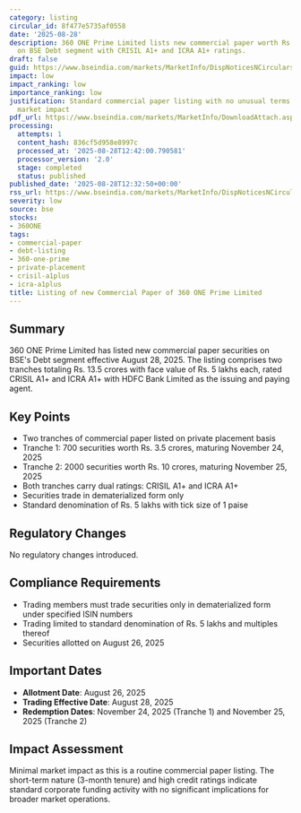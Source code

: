 ```yaml
---
category: listing
circular_id: 8f477e5735af0558
date: '2025-08-28'
description: 360 ONE Prime Limited lists new commercial paper worth Rs. 13.5 crores
  on BSE Debt segment with CRISIL A1+ and ICRA A1+ ratings.
draft: false
guid: https://www.bseindia.com/markets/MarketInfo/DispNoticesNCirculars.aspx?Noticeid={9EC9BA7F-A234-4246-8364-9EF524E81CB2}&noticeno=20250828-34&dt=08/28/2025&icount=34&totcount=47&flag=0
impact: low
impact_ranking: low
importance_ranking: low
justification: Standard commercial paper listing with no unusual terms or significant
  market impact
pdf_url: https://www.bseindia.com/markets/MarketInfo/DownloadAttach.aspx?id=20250828-34&attachedId=
processing:
  attempts: 1
  content_hash: 836cf5d958e8997c
  processed_at: '2025-08-28T12:42:00.790581'
  processor_version: '2.0'
  stage: completed
  status: published
published_date: '2025-08-28T12:32:50+00:00'
rss_url: https://www.bseindia.com/markets/MarketInfo/DispNoticesNCirculars.aspx?Noticeid={9EC9BA7F-A234-4246-8364-9EF524E81CB2}&noticeno=20250828-34&dt=08/28/2025&icount=34&totcount=47&flag=0
severity: low
source: bse
stocks:
- 360ONE
tags:
- commercial-paper
- debt-listing
- 360-one-prime
- private-placement
- crisil-a1plus
- icra-a1plus
title: Listing of new Commercial Paper of 360 ONE Prime Limited
---
```


## Summary

360 ONE Prime Limited has listed new commercial paper securities on BSE's Debt segment effective August 28, 2025. The listing comprises two tranches totaling Rs. 13.5 crores with face value of Rs. 5 lakhs each, rated CRISIL A1+ and ICRA A1+ with HDFC Bank Limited as the issuing and paying agent.

## Key Points

- Two tranches of commercial paper listed on private placement basis
- Tranche 1: 700 securities worth Rs. 3.5 crores, maturing November 24, 2025
- Tranche 2: 2000 securities worth Rs. 10 crores, maturing November 25, 2025
- Both tranches carry dual ratings: CRISIL A1+ and ICRA A1+
- Securities trade in dematerialized form only
- Standard denomination of Rs. 5 lakhs with tick size of 1 paise

## Regulatory Changes

No regulatory changes introduced.

## Compliance Requirements

- Trading members must trade securities only in dematerialized form under specified ISIN numbers
- Trading limited to standard denomination of Rs. 5 lakhs and multiples thereof
- Securities allotted on August 26, 2025

## Important Dates

- **Allotment Date**: August 26, 2025
- **Trading Effective Date**: August 28, 2025
- **Redemption Dates**: November 24, 2025 (Tranche 1) and November 25, 2025 (Tranche 2)

## Impact Assessment

Minimal market impact as this is a routine commercial paper listing. The short-term nature (3-month tenure) and high credit ratings indicate standard corporate funding activity with no significant implications for broader market operations.